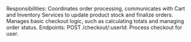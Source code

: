 Responsibilities:
Coordinates order processing, communicates with Cart and Inventory Services to update product stock and finalize orders.
Manages basic checkout logic, such as calculating totals and managing order status.
Endpoints:
POST /checkout/:userId: Process checkout for user.
